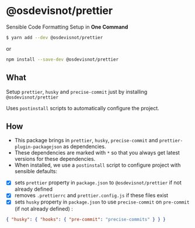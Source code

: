 # @osdevisnot/prettier

Sensible Code Formatting Setup in **One Command**

```bash
$ yarn add --dev @osdevisnot/prettier
```

or

```bash
npm install --save-dev @osdevisnot/prettier
```

## What

Setup `prettier`, `husky` and `precise-commit` just by installing `@osdevisnot/prettier`

Uses `postinstall` scripts to automatically configure the project.

## How

- This package brings in `prettier`, `husky`, `precise-commit` and `prettier-plugin-packagejson` as dependencies.
- These dependencies are marked with `*` so that you always get latest versions for these dependencies.
- When installed, we use a `postinstall` script to configure project with sensible defaults:

- [x] sets `prettier` property in `package.json` to `@osdevisnot/prettier` if not already defined
- [x] removes `.prettierrc` and `prettier.config.js` if these files exist
- [x] sets `husky` property in `package.json` to use `precise-commit` on `pre-commit` (if not already defined) :

```json
{ "husky": { "hooks": { "pre-commit": "precise-commits" } } }
```
